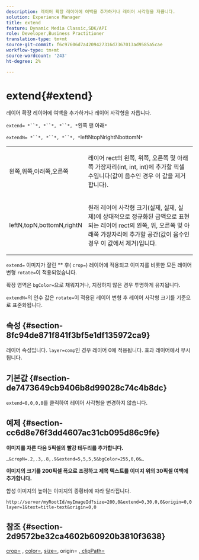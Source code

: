 ```yaml
---
description: 레이어 확장 레이어에 여백을 추가하거나 레이어 사각형을 자릅니다.
solution: Experience Manager
title: extend
feature: Dynamic Media Classic,SDK/API
role: Developer,Business Practitioner
translation-type: tm+mt
source-git-commit: f6c97606d7a4209427316d7367013ad9585a5cae
workflow-type: tm+mt
source-wordcount: '243'
ht-degree: 2%

---
```



# extend{#extend}

레이어 확장 레이어에 여백을 추가하거나 레이어 사각형을 자릅니다.

`extend= *``*, *``*, *``*, *`왼쪽 맨 아래`*`

`extendN= *``*, *``*, *``*, *`leftNtopNrightNbottomN`*`

<table id="simpletable_1DCCD469712B423C8154630127DC5F54"> 
 <tr class="strow"> 
  <td class="stentry"> <p><span class="codeph"> <span class="varname"> 왼쪽,위쪽,아래쪽,오른쪽</span></span> </p></td> 
  <td class="stentry"> <p>레이어 rect의 왼쪽, 위쪽, 오른쪽 및 아래쪽 가장자리(int, int, int)에 추가할 픽셀 수입니다(값이 음수인 경우 이 값을 제거합니다). </p></td> 
 </tr> 
 <tr class="strow"> 
  <td class="stentry"> <p><span class="codeph"> <span class="varname"> leftN,topN,bottomN,rightN</span></span> </p></td> 
  <td class="stentry"> <p>원래 레이어 사각형 크기(실제, 실제, 실제)에 상대적으로 정규화된 금액으로 표현되는 레이어 rect의 왼쪽, 위, 오른쪽 및 아래쪽 가장자리에 추가할 공간(값이 음수인 경우 이 값에서 제거)입니다. </p></td> 
 </tr> 
</table>

`extend=` 이미지가 잘린  ** 후( `crop=`) 레이어에 적용되고 이미지를 비롯한 모든 레이어 변형 `rotate=`이 적용되었습니다.

확장 영역은 `bgColor=`으로 채워지거나, 지정하지 않은 경우 투명하게 유지됩니다.

`extendN=`의 인수 값은 `rotate=`이 적용된 레이어 변형 후 레이어 사각형 크기를 기준으로 표준화됩니다.

## 속성 {#section-8fc94de871f841f3bf5e1df135972ca9}

레이어 속성입니다. `layer=comp`인 경우 레이어 0에 적용됩니다. 효과 레이어에서 무시됩니다.

## 기본값 {#section-de7473649cb9406b8d99028c74c4b8dc}

`extend=0,0,0,0`를 클릭하여 레이어 사각형을 변경하지 않습니다.

## 예제 {#section-cc6d8e76f3dd4607ac31cb095d86c9fe}

**이미지를 자른 다음 5픽셀의 빨강 테두리를 추가합니다.**

`…&cropN=.2,.3,.8,.9&extend=5,5,5,5&bgColor=255,0,0&…`

**이미지의 크기를 200픽셀 폭으로 조정하고 제목 텍스트를 이미지 위의 30픽셀 여백에 추가합니다.**

합성 이미지의 높이는 이미지의 종횡비에 따라 달라집니다.

`http://server/myRootId/myImageId?size=200,0&extend=0,30,0,0&origin=0,0 layer=1&text=title-text&origin=0,0`

## 참조 {#section-2d9572be32ca4602b60920b3810f3638}

[crop=](../../../../../is-api/http-ref/image-serving-api-ref/c-http-protocol-reference/c-command-reference/r-crop.md#reference-6fd0f6399966446ab4425ce050572eab) ,  [color=](/help/aem-is-ir-api/is-api/http-ref/image-serving-api-ref/c-http-protocol-reference/c-data-types/r-is-http-color.md),  [size=](../../../../../is-api/http-ref/image-serving-api-ref/c-http-protocol-reference/c-data-types/r-size.md#reference-04d383f32c7b4003bed9978cb854747b), origin= [, ](../../../../../is-api/http-ref/image-serving-api-ref/c-http-protocol-reference/c-command-reference/r-origin.md#reference-e11c7ac06e2240cc884c3fec98f05138)  [clipPath=](../../../../../is-api/http-ref/image-serving-api-ref/c-http-protocol-reference/c-command-reference/r-clippath.md#reference-8139b1b52dc54749b51b109521ddf83d)
